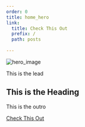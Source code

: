 ```yaml
---
order: 0
title: home_hero
link:
  title: Check This Out
  prefix: /
  path: posts
  
---
```

  ![hero_image](https://images.unsplash.com/photo-1607668017010-612c73eab046)

  This is the lead

  ## This is the Heading

  This is the outro
  
  
[Check This Out]('/posts')
